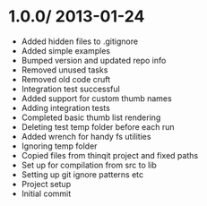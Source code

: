 
1.0.0/ 2013-01-24 
==================

  * Added hidden files to .gitignore
  * Added simple examples
  * Bumped version and updated repo info
  * Removed unused tasks
  * Removed old code cruft
  * Integration test successful
  * Added support for custom thumb names
  * Adding integration tests
  * Completed basic thumb list rendering
  * Deleting test temp folder before each run
  * Added wrench for handy fs utilities
  * Ignoring temp folder
  * Copied files from thinqit project and fixed paths
  * Set up for compilation from src to lib
  * Setting up git ignore patterns etc
  * Project setup
  * Initial commit
